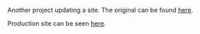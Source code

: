 Another project updating a site. The original can be found <a href="hostingwebsite.org">here</a>.

Production site can be seen <a href="http://development.hostingwebsite.divshot.io/">here</a>.
